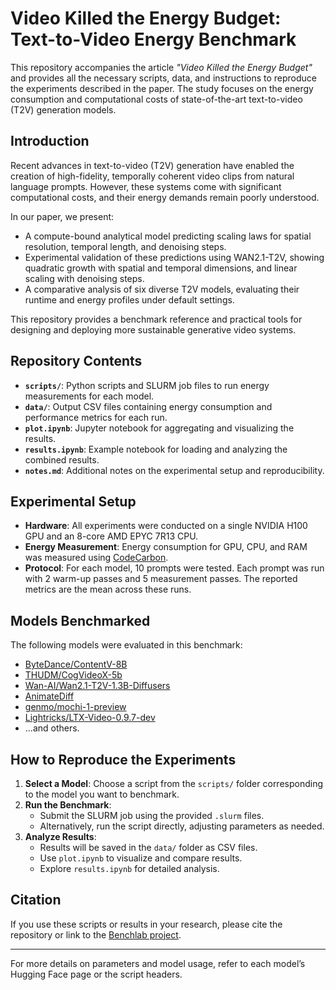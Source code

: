 # Video Killed the Energy Budget: Text-to-Video Energy Benchmark

This repository accompanies the article *"Video Killed the Energy Budget"* and provides all the necessary scripts, data, and instructions to reproduce the experiments described in the paper. The study focuses on the energy consumption and computational costs of state-of-the-art text-to-video (T2V) generation models.

## Introduction

Recent advances in text-to-video (T2V) generation have enabled the creation of high-fidelity, temporally coherent video clips from natural language prompts. However, these systems come with significant computational costs, and their energy demands remain poorly understood. 

In our paper, we present:
- A compute-bound analytical model predicting scaling laws for spatial resolution, temporal length, and denoising steps.
- Experimental validation of these predictions using WAN2.1-T2V, showing quadratic growth with spatial and temporal dimensions, and linear scaling with denoising steps.
- A comparative analysis of six diverse T2V models, evaluating their runtime and energy profiles under default settings.

This repository provides a benchmark reference and practical tools for designing and deploying more sustainable generative video systems.

## Repository Contents

- **`scripts/`**: Python scripts and SLURM job files to run energy measurements for each model.
- **`data/`**: Output CSV files containing energy consumption and performance metrics for each run.
- **`plot.ipynb`**: Jupyter notebook for aggregating and visualizing the results.
- **`results.ipynb`**: Example notebook for loading and analyzing the combined results.
- **`notes.md`**: Additional notes on the experimental setup and reproducibility.

## Experimental Setup

- **Hardware**: All experiments were conducted on a single NVIDIA H100 GPU and an 8-core AMD EPYC 7R13 CPU.
- **Energy Measurement**: Energy consumption for GPU, CPU, and RAM was measured using [CodeCarbon](https://mlco2.github.io/codecarbon/).
- **Protocol**: For each model, 10 prompts were tested. Each prompt was run with 2 warm-up passes and 5 measurement passes. The reported metrics are the mean across these runs.

## Models Benchmarked

The following models were evaluated in this benchmark:
- [ByteDance/ContentV-8B](https://huggingface.co/ByteDance/ContentV-8B)
- [THUDM/CogVideoX-5b](https://huggingface.co/THUDM/CogVideoX-5b)
- [Wan-AI/Wan2.1-T2V-1.3B-Diffusers](https://huggingface.co/Wan-AI/Wan2.1-T2V-1.3B-Diffusers)
- [AnimateDiff](https://huggingface.co/ByteDance/AnimateDiff-Lightning)
- [genmo/mochi-1-preview](https://huggingface.co/genmo/mochi-1-preview)
- [Lightricks/LTX-Video-0.9.7-dev](https://huggingface.co/Lightricks/LTX-Video-0.9.7-dev)
- ...and others.

## How to Reproduce the Experiments

1. **Select a Model**: Choose a script from the `scripts/` folder corresponding to the model you want to benchmark.
2. **Run the Benchmark**:
   - Submit the SLURM job using the provided `.slurm` files.
   - Alternatively, run the script directly, adjusting parameters as needed.
3. **Analyze Results**:
   - Results will be saved in the `data/` folder as CSV files.
   - Use `plot.ipynb` to visualize and compare results.
   - Explore `results.ipynb` for detailed analysis.

## Citation

If you use these scripts or results in your research, please cite the repository or link to the [Benchlab project](https://github.com/JulienDelavande/benchlab).

---

For more details on parameters and model usage, refer to each model’s Hugging Face page or the script headers.